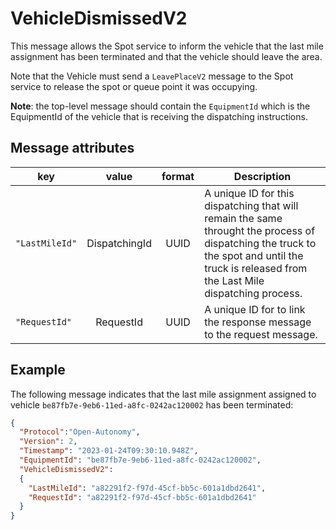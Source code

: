 # VehicleDismissedV2
This message allows the Spot service to inform the vehicle that the last mile assignment has been terminated and that the vehicle should leave the area.

Note that the Vehicle must send a `LeavePlaceV2` message to the Spot service to release the spot or queue point it was occupying.

**Note**: the top-level message should contain the `EquipmentId` which is the EquipmentId of the vehicle that is receiving the dispatching instructions.

## Message attributes
|key |value |format | Description|
|---|:---:|:---:|---|
|`"LastMileId"`| DispatchingId | UUID| A unique ID for this dispatching that will remain the same throught the process of dispatching the truck to the spot and until the truck is released from the Last Mile dispatching process.|
|`"RequestId"` | RequestId | UUID | A unique ID for to link the response message to the request message. |

## Example

The following message indicates that the last mile assignment assigned to vehicle `be87fb7e-9eb6-11ed-a8fc-0242ac120002` has been terminated:

```JSON
{
  "Protocol":"Open-Autonomy",
  "Version": 2,
  "Timestamp": "2023-01-24T09:30:10.948Z",
  "EquipmentId": "be87fb7e-9eb6-11ed-a8fc-0242ac120002",
  "VehicleDismissedV2":
  {
    "LastMileId": "a82291f2-f97d-45cf-bb5c-601a1dbd2641",
    "RequestId": "a82291f2-f97d-45cf-bb5c-601a1dbd2641"
  }
}
```
